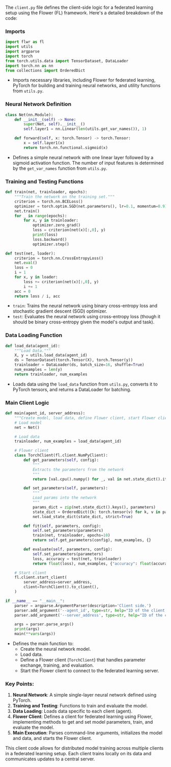 The `client.py` file defines the client-side logic for a federated learning setup using the Flower (FL) framework. Here's a detailed breakdown of the code:

### Imports
```python
import flwr as fl
import utils
import argparse
import torch
from torch.utils.data import TensorDataset, DataLoader
import torch.nn as nn
from collections import OrderedDict
```
- Imports necessary libraries, including Flower for federated learning, PyTorch for building and training neural networks, and utility functions from `utils.py`.

### Neural Network Definition
```python
class Net(nn.Module):
    def __init__(self) -> None:
        super(Net, self).__init__()
        self.layer1 = nn.Linear(len(utils.get_var_names()), 1)

    def forward(self, x: torch.Tensor) -> torch.Tensor:
        x = self.layer1(x)
        return torch.nn.functional.sigmoid(x)
```
- Defines a simple neural network with one linear layer followed by a sigmoid activation function. The number of input features is determined by the `get_var_names` function from `utils.py`.

### Training and Testing Functions
```python
def train(net, trainloader, epochs):
    """Train the network on the training set."""
    criterion = torch.nn.BCELoss()
    optimizer = torch.optim.SGD(net.parameters(), lr=0.1, momentum=0.9)
    net.train()
    for _ in range(epochs):
        for x, y in trainloader:
            optimizer.zero_grad()
            loss = criterion(net(x)[:,0], y)
            print(loss)
            loss.backward()
            optimizer.step()

def test(net, loader):
    criterion = torch.nn.CrossEntropyLoss()
    net.eval()
    loss = 0
    i = 1
    for x, y in loader:
        loss += criterion(net(x)[:,0], y)
        i += 1
    acc = 0
    return loss / i, acc
```
- `train`: Trains the neural network using binary cross-entropy loss and stochastic gradient descent (SGD) optimizer.
- `test`: Evaluates the neural network using cross-entropy loss (though it should be binary cross-entropy given the model's output and task).

### Data Loading Function
```python
def load_data(agent_id):
    """Load Data."""
    X, y = utils.load_data(agent_id)
    ds = TensorDataset(torch.Tensor(X), torch.Tensor(y))
    trainloader = DataLoader(ds, batch_size=16, shuffle=True)
    num_examples = len(y)
    return trainloader, num_examples
```
- Loads data using the `load_data` function from `utils.py`, converts it to PyTorch tensors, and returns a DataLoader for batching.

### Main Client Logic
```python
def main(agent_id, server_address):
    """Create model, load data, define Flower client, start Flower client."""
    # Load model
    net = Net()

    # Load data
    trainloader, num_examples = load_data(agent_id)

    # Flower client
    class TorchClient(fl.client.NumPyClient):
        def get_parameters(self, config):
            """
            Extracts the parameters from the network
            """
            return [val.cpu().numpy() for _, val in net.state_dict().items()]

        def set_parameters(self, parameters):
            """
            Load params into the network
            """
            params_dict = zip(net.state_dict().keys(), parameters)
            state_dict = OrderedDict({k: torch.tensor(v) for k, v in params_dict})
            net.load_state_dict(state_dict, strict=True)

        def fit(self, parameters, config):
            self.set_parameters(parameters)
            train(net, trainloader, epochs=10)
            return self.get_parameters(config), num_examples, {}

        def evaluate(self, parameters, config):
            self.set_parameters(parameters)
            loss, accuracy = test(net, trainloader)
            return float(loss), num_examples, {"accuracy": float(accuracy)}

    # Start client
    fl.client.start_client(
        server_address=server_address,
        client=TorchClient().to_client(),
    )

if __name__ == "__main__":
    parser = argparse.ArgumentParser(description='Client side.')
    parser.add_argument('--agent_id', type=str, help="ID of the client, only for testing purposes")
    parser.add_argument('--server_address', type=str, help="ID of the client, only for testing purposes", default="localhost:8889")

    args = parser.parse_args()
    print(args)
    main(**vars(args))
```
- Defines the main function to:
  - Create the neural network model.
  - Load data.
  - Define a Flower client (`TorchClient`) that handles parameter exchange, training, and evaluation.
  - Start the Flower client to connect to the federated learning server.

### Key Points:
1. **Neural Network**: A simple single-layer neural network defined using PyTorch.
2. **Training and Testing**: Functions to train and evaluate the model.
3. **Data Loading**: Loads data specific to each client (agent).
4. **Flower Client**: Defines a client for federated learning using Flower, implementing methods to get and set model parameters, train, and evaluate the model.
5. **Main Execution**: Parses command-line arguments, initializes the model and data, and starts the Flower client.

This client code allows for distributed model training across multiple clients in a federated learning setup. Each client trains locally on its data and communicates updates to a central server.